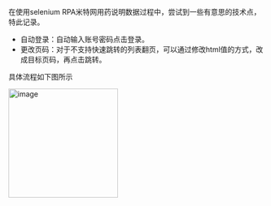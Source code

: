 

在使用selenium RPA米特网用药说明数据过程中，尝试到一些有意思的技术点，特此记录。
- 自动登录：自动输入账号密码点击登录。
- 更改页码：对于不支持快速跳转的列表翻页，可以通过修改html值的方式，改成目标页码，再点击跳转。


具体流程如下图所示

<img width="215" alt="image" src="https://github.com/Jin-Zhang-Yaoguang/menetRPA/assets/67220802/84f4dab4-d17d-4049-b87f-991994edda85">
    
